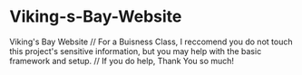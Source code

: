 # Viking-s-Bay-Website
Viking's Bay Website
// For a Buisness Class, I reccomend you do not touch this project's sensitive information, but you may help with the basic framework and setup.
// If you do help, Thank You so much!
